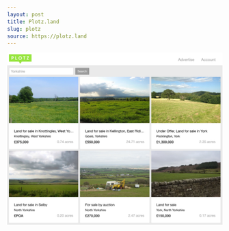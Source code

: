 ```yaml
---
layout: post
title: Plotz.land
slug: plotz
source: https://plotz.land
---
```


<img src="/screenshots/plotz.jpg" alt="Plotz.land">
